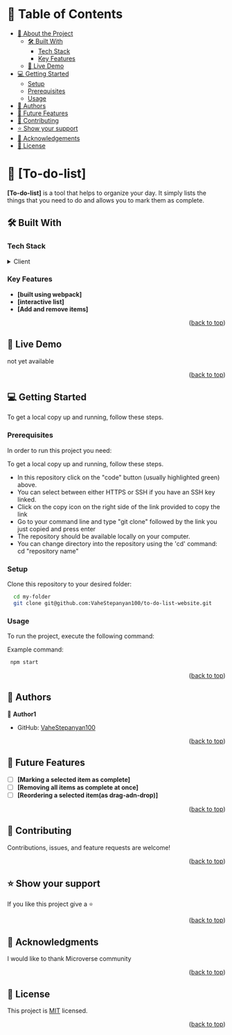 <a name="readme-top"></a>

# 📗 Table of Contents

- [📖 About the Project](#about-project)
  - [🛠 Built With](#built-with)
    - [Tech Stack](#tech-stack)
    - [Key Features](#key-features)
  - [🚀 Live Demo](#live-demo)
- [💻 Getting Started](#getting-started)
  - [Setup](#setup)
  - [Prerequisites](#prerequisites)
  - [Usage](#usage)
- [👥 Authors](#authors)
- [🔭 Future Features](#future-features)
- [🤝 Contributing](#contributing)
- [⭐️ Show your support](#support)
- [🙏 Acknowledgements](#acknowledgements)
- [📝 License](#license)

# 📖 [To-do-list] <a name="about-project"></a>

**[To-do-list]** is a tool that helps to organize your day. It simply lists the things that you need to do and allows you to mark them as complete.

## 🛠 Built With <a name="built-with"></a>

### Tech Stack <a name="tech-stack"></a>

<details>
  <summary>Client </summary>
  <ul>
    <li><a href="https://www.w3schools.com/html/">HTML</a></li>
    <li><a href="https://www.w3schools.com/css/">CSS</a></li>
    <li><a href="https://developer.mozilla.org/en-US/docs/Web/JavaScript#">JavaScript</a></li>
    <li><a href="https://webpack.js.org">Webpack</a></li>
  </ul>
</details>

### Key Features <a name="key-features"></a>

- **[built using webpack]**
- **[interactive list]**
- **[Add and remove items]**

<p align="right">(<a href="#readme-top">back to top</a>)</p>

## 🚀 Live Demo <a name="live-demo"></a>

not yet available

<!-- - [Live Demo Link](https://VaheStepanyan100.github.io/to-do-list-website) -->

<p align="right">(<a href="#readme-top">back to top</a>)</p>

## 💻 Getting Started <a name="getting-started"></a>

To get a local copy up and running, follow these steps.

### Prerequisites

In order to run this project you need:

To get a local copy up and running, follow these steps.

- In this repository click on the "code" button (usually highlighted green) above.
- You can select between either HTTPS or SSH if you have an SSH key linked.
- Click on the copy icon on the right side of the link provided to copy the link
- Go to your command line and type "git clone" followed by the link you just copied and press enter
- The repository should be available locally on your computer.
- You can change directory into the repository using the 'cd' command: cd "repository name"

### Setup

Clone this repository to your desired folder:

```sh
  cd my-folder
  git clone git@github.com:VaheStepanyan100/to-do-list-website.git
```

### Usage

To run the project, execute the following command:

Example command:

```sh
 npm start
```

<p align="right">(<a href="#readme-top">back to top</a>)</p>

## 👥 Authors <a name="authors"></a>

👤 **Author1**

- GitHub: [VaheStepanyan100](https://github.com/VaheStepanyan100)

<p align="right">(<a href="#readme-top">back to top</a>)</p>

## 🔭 Future Features <a name="future-features"></a>

- [ ] **[Marking a selected item as complete]**
- [ ] **[Removing all items as complete at once]**
- [ ] **[Reordering a selected item(as drag-adn-drop)]**

<p align="right">(<a href="#readme-top">back to top</a>)</p>

<!-- CONTRIBUTING -->

## 🤝 Contributing <a name="contributing"></a>

Contributions, issues, and feature requests are welcome!

<p align="right">(<a href="#readme-top">back to top</a>)</p>

## ⭐️ Show your support <a name="support"></a>

If you like this project give a ⭐️

<p align="right">(<a href="#readme-top">back to top</a>)</p>

## 🙏 Acknowledgments <a name="acknowledgements"></a>

I would like to thank Microverse community

<p align="right">(<a href="#readme-top">back to top</a>)</p>

## 📝 License <a name="license"></a>

This project is [MIT](./Mit.md) licensed.

<p align="right">(<a href="#readme-top">back to top</a>)</p>
